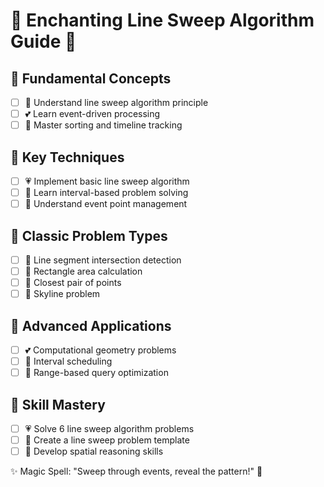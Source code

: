 # 💖 Enchanting Line Sweep Algorithm Guide 🦄

## 🍭 Fundamental Concepts
- [ ] 🌸 Understand line sweep algorithm principle
- [ ] 💕 Learn event-driven processing
- [ ] 🍦 Master sorting and timeline tracking

## 🎀 Key Techniques
- [ ] 💗 Implement basic line sweep algorithm
- [ ] 🌷 Learn interval-based problem solving
- [ ] 🦄 Understand event point management

## 🍬 Classic Problem Types
- [ ] 💖 Line segment intersection detection
- [ ] 🌈 Rectangle area calculation
- [ ] 🍭 Closest pair of points
- [ ] 🦄 Skyline problem

## 🌺 Advanced Applications
- [ ] 💕 Computational geometry problems
- [ ] 🍧 Interval scheduling
- [ ] 🌸 Range-based query optimization

## 🎨 Skill Mastery
- [ ] 💗 Solve 6 line sweep algorithm problems
- [ ] 🦄 Create a line sweep problem template
- [ ] 🍬 Develop spatial reasoning skills

✨ Magic Spell: "Sweep through events, reveal the pattern!" 🌈